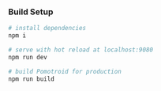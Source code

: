 ### Build Setup

```bash
# install dependencies
npm i

# serve with hot reload at localhost:9080
npm run dev

# build Pomotroid for production
npm run build
```